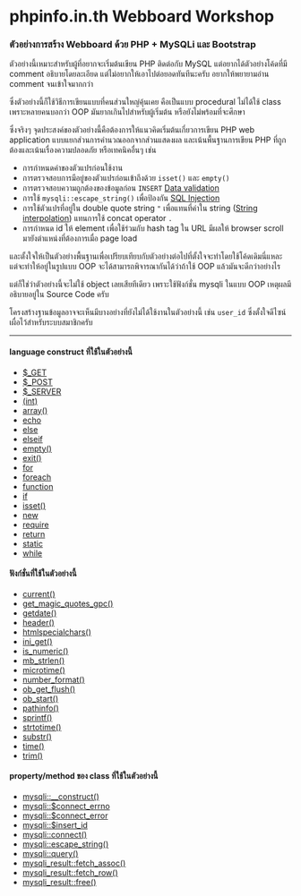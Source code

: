 phpinfo.in.th Webboard Workshop
===============================

### ตัวอย่างการสร้าง Webboard ด้วย PHP + MySQLi และ Bootstrap

ตัวอย่างนี้เหมาะสำหรับผู้ที่อยากจะเริ่มต้นเขียน PHP ติดต่อกับ MySQL แต่อยากได้ตัวอย่างโค้ดที่มี comment อธิบายโดยละเอียด แต่ไม่อยากให้เอาไปต่อยอดทันทีนะครับ อยากให้พยายามอ่าน comment จนเข้าใจมากกว่า

ซึ่งตัวอย่างนี้ก็ใช้วิธีการเขียนแบบที่คนส่วนใหญ่คุ้นเคย คือเป็นแบบ procedural ไม่ได้ใช้ class เพราะหลายคนบอกว่า OOP มันยากเกินไปสำหรับผู้เริ่มต้น หรือยังไม่พร้อมที่จะศึกษา

ซึ่งจริงๆ จุดประสงค์ของตัวอย่างนี้คือต้องการให้แนวคิดเริ่มต้นเกี่ยวการเขียน PHP web application แบบแยกส่วนการคำนวณออกจากส่วนแสดงผล และเน้นพื้นฐานการเขียน PHP ที่ถูกต้องและเน้นเรื่องความปลอดภัย หรือเทคนิคอื่นๆ เช่น

* การกำหนดค่าของตัวแปรก่อนใช้งาน
* การตรวจสอบการมีอยู่ของตัวแปรก่อนเข้าถึงด้วย `isset()` และ `empty()`
* การตรวจสอบความถูกต้องของข้อมูลก่อน `INSERT` [Data validation](http://en.wikipedia.org/wiki/Data_validation)
* การใช้ `mysqli::escape_string()` เพื่อป้องกัน [SQL Injection](http://en.wikipedia.org/wiki/SQL_injection)
* การใช้ตัวแปรที่อยู่ใน double quote string `"` เพื่อแทนที่ค่าใน string ([String interpolation](http://en.wikipedia.org/wiki/String_interpolation)) แทนการใช้ concat operator `.`
* การกำหนด id ให้ element เพื่อใช้ร่วมกับ hash tag ใน URL มีผลให้ browser scroll มายังตำแหน่งที่ต้องการเมื่อ page load

และตั้งใจให้เป็นตัวอย่างพื้นฐานเพื่อเปรียบเทียบกับตัวอย่างต่อไปที่ตั้งใจจะทำโดยใช้โค้ดเดิมนี่แหละ แต่จะทำให้อยู่ในรูปแบบ OOP จะได้สามารถพิจารณากันได้ว่าถ้าใช้ OOP แล้วมันจะดีกว่าอย่างไร

แต่ก็ใช่ว่าตัวอย่างนี้จะไม่ใช้ object เลยเสียทีเดียว เพราะใช้ฟังก์ชั่น mysqli ในแบบ OOP เหตุผลมีอธิบายอยู่ใน Source Code ครับ

โครงสร้างฐานข้อมูลอาจจะเห็นมีบางอย่างที่ยังไม่ได้ใช้งานในตัวอย่างนี้ เช่น `user_id` ซึ่งตั้งใจดีไซน์เผื่อไว้สำหรับระบบสมาชิกครับ

---

#### language construct ที่ใช้ในตัวอย่างนี้
* [$_GET](http://php.net/manual/en/reserved.variables.get.php)
* [$_POST](http://php.net/manual/en/reserved.variables.post.php)
* [$_SERVER](http://php.net/manual/en/reserved.variables.server.php)
* [(int)](http://php.net/manual/en/language.types.integer.php#language.types.integer.casting)
* [array()](http://php.net/manual/en/function.array.php)
* [echo](http://php.net/manual/en/function.echo.php)
* [else](http://php.net/manual/en/control-structures.else.php)
* [elseif](http://php.net/manual/en/control-structures.elseif.php)
* [empty()](http://php.net/manual/en/function.empty.php)
* [exit()](http://php.net/manual/en/function.exit.php)
* [for](http://php.net/manual/en/control-structures.for.php)
* [foreach](http://php.net/manual/en/control-structures.foreach.php)
* [function](http://php.net/manual/en/functions.user-defined.php)
* [if](http://php.net/manual/en/control-structures.if.php)
* [isset()](http://php.net/manual/en/function.isset.php)
* [new](http://php.net/manual/en/language.oop5.basic.php#language.oop5.basic.new)
* [require](http://php.net/manual/en/function.require.php)
* [return](http://php.net/manual/en/functions.returning-values.php)
* [static](http://php.net/manual/en/language.variables.scope.php#language.variables.scope.static)
* [while](http://php.net/manual/en/control-structures.while.php)

#### ฟังก์ชั่นที่ใช้ในตัวอย่างนี้
* [current()](http://php.net/manual/en/function.current.php)
* [get_magic_quotes_gpc()](http://php.net/manual/en/function.get-magic-quotes-gpc.php)
* [getdate()](http://php.net/manual/en/function.getdate.php)
* [header()](http://php.net/manual/en/function.header.php)
* [htmlspecialchars()](http://php.net/manual/en/function.htmlspecialchars.php)
* [ini_get()](http://php.net/manual/en/function.ini-get.php)
* [is_numeric()](http://php.net/manual/en/function.is-numeric.php)
* [mb_strlen()](http://php.net/manual/en/function.mb-strlen.php)
* [microtime()](http://php.net/manual/en/function.microtime.php)
* [number_format()](http://php.net/manual/en/function.number-format.php)
* [ob_get_flush()](http://php.net/manual/en/function.ob-get-flush.php)
* [ob_start()](http://php.net/manual/en/function.ob-start.php)
* [pathinfo()](http://php.net/manual/en/function.pathinfo.php)
* [sprintf()](http://php.net/manual/en/function.sprintf.php)
* [strtotime()](http://php.net/manual/en/function.strtotime.php)
* [substr()](http://php.net/manual/en/function.substr.php)
* [time()](http://php.net/manual/en/function.time.php)
* [trim()](http://php.net/manual/en/function.trim.php)

#### property/method ของ class ที่ใช้ในตัวอย่างนี้
* [mysqli::__construct()](http://php.net/manual/en/mysqli.construct.php)
* [mysqli::$connect_errno](http://php.net/manual/en/mysqli.connect-errno.php)
* [mysqli::$connect_error](http://php.net/manual/en/mysqli.connect-error.php)
* [mysqli::$insert_id](http://php.net/manual/en/mysqli.insert-id.php)
* [mysqli::connect()](http://php.net/manual/en/mysqli.connect.php)
* [mysqli::escape_string()](http://php.net/manual/en/mysqli.escape-string.php)
* [mysqli::query()](http://php.net/manual/en/mysqli.query.php)
* [mysqli_result::fetch_assoc()](http://php.net/manual/en/mysqli-result.fetch-assoc.php)
* [mysqli_result::fetch_row()](http://php.net/manual/en/mysqli-result.fetch-row.php)
* [mysqli_result::free()](http://php.net/manual/en/mysqli-result.free.php)
